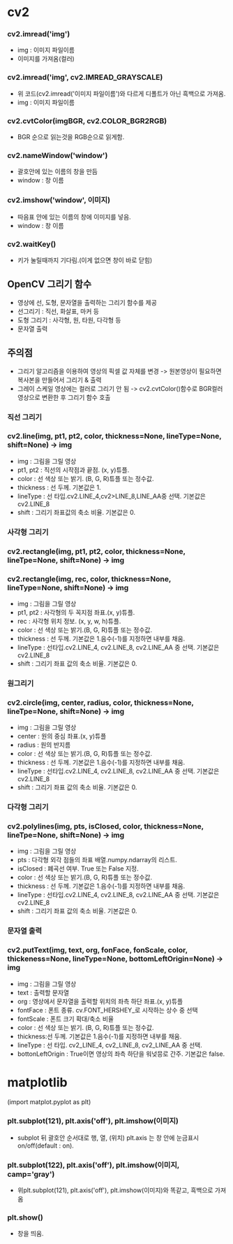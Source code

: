 # cv2

### cv2.imread('img')
 - img : 이미지 파일이름
 - 이미지를 가져옴(컬러)
### cv2.imread('img', cv2.IMREAD_GRAYSCALE)
 - 위 코드(cv2.imread('이미지 파일이름')와 다르게 디폴트가 아닌 흑백으로 가져옴.
 - img : 이미지 파일이름
### cv2.cvtColor(imgBGR, cv2.COLOR_BGR2RGB) 
 - BGR 순으로 읽는것을 RGB순으로 읽게함.

### cv2.nameWindow('window')
 - 괄호안에 있는 이름의 창을 만듬
 - window : 창 이름
### cv2.imshow('window', 이미지) 
 - 따음표 안에 있는 이름의 창에 이미지를 넣음.
 - window : 창 이름
### cv2.waitKey() 
 - 키가 눌릴때까지 기다림.(이게 없으면 창이 바로 닫힘)


## OpenCV 그리기 함수
 - 영상에 선, 도형, 문자열을 출력하는 그리기 함수를 제공
 - 선그리기 : 직선, 화살표, 마커 등
 - 도형 그리기 : 사각형, 원, 타원, 다각형 등 
 - 문자열 출력
## 주의점 
 - 그리기 알고리즘을 이용하여 영상의 픽셀 값 자체를 변경
  -> 원본영상이 필요하면 복사본을 만들어서 그리기 & 출력
 - 그레이 스케일 영상에는 컬러로 그리기 안 됨
  -> cv2.cvtColor()함수로 BGR컬러 영상으로 변환한 후 그리기 함수 호출  
### 직선 그리기
### cv2.line(img, pt1, pt2, color, thickness=None, lineType=None, shift=None) -> img
 - img : 그림을 그릴 영상
 - pt1, pt2 : 직선의 시작점과 끝점. (x, y)튜플.
 - color : 선 색상 또는 밝기. (B, G, R)튜플 또는 정수값.
 - thickness : 선 두께. 기본값은 1.
 - lineType : 선 타입.cv2.LINE_4,cv2>LINE_8,LINE_AA중 선택. 기본값은 cv2.LINE_8
 - shift : 그리기 좌표값의 축소 비율. 기본값은 0.
### 사각형 그리기
### cv2.rectangle(img, pt1, pt2, color, thickness=None, lineTpe=None, shift=None) -> img
### cv2.rectangle(img, rec, color, thickness=None, lineType=None, shift=None) -> img
 - img : 그림을 그릴 영상
 - pt1, pt2 : 사각형의 두 꼭지점 좌표.(x, y)튜플.
 - rec : 사각형 위치 정보. (x, y, w, h)튜플.
 - color : 선 색상 또는 밝기.(B, G, R)튜플 또는 정수값.
 - thickness : 선 두께. 기본값은 1.음수(-1)를 지정하면 내부를 채움.
 - lineType : 선타입.cv2.LINE_4, cv2.LINE_8, cv2.LINE_AA 중 선택. 기본값은 cv2.LINE_8
 - shift : 그리기 좌표 값의 축소 비율. 기본값은 0.

### 원그리기
### cv2.circle(img, center, radius, color, thickness=None, lineTpe=None, shift=None) -> img 
 - img : 그림을 그릴 영상
 - center : 원의 중심 좌표.(x, y)튜플
 - radius : 원의 반지름
 - color : 선 색상 또는 밝기.(B, G, R)튜플 또는 정수값.
 - thickness : 선 두께. 기본값은 1.음수(-1)를 지정하면 내부를 채움.
 - lineType : 선타입.cv2.LINE_4, cv2.LINE_8, cv2.LINE_AA 중 선택. 기본값은 cv2.LINE_8
 - shift : 그리기 좌표 값의 축소 비율. 기본값은 0.
### 다각형 그리기
### cv2.polylines(img, pts, isClosed, color, thickness=None, lineTpe=None, shift=None) -> img
 - img : 그림을 그릴 영상
 - pts : 다각형 외각 점들의 좌표 배열.numpy.ndarray의 리스트.
 - isClosed : 폐곡선 여부. True 또는 False 지정.
 - color : 선 색상 또는 밝기.(B, G, R)튜플 또는 정수값.
 - thickness : 선 두께. 기본값은 1.음수(-1)를 지정하면 내부를 채움.
 - lineType : 선타입.cv2.LINE_4, cv2.LINE_8, cv2.LINE_AA 중 선택. 기본값은 cv2.LINE_8
 - shift : 그리기 좌표 값의 축소 비율. 기본값은 0.
 
### 문자열 출력
### cv2.putText(img, text, org, fonFace, fonScale, color, thickeness=None, lineType=None, bottomLeftOrigin=None) -> img
 - img : 그림을 그릴 영상 
 - text : 출력할 문자열
 - org : 영상에서 문자열을 출력할 위치의 좌측 하단 좌표.(x, y)튜플
 - fontFace : 폰트 종류. cv.FONT_HERSHEY_로 시작하는 상수 중 선택
 - fontScale : 폰트 크기 확대/축소 비율
 - color : 선 색상 또는 밝기. (B, G, R)튜플 또는 정수값.
 - thickness:선 두께. 기본값은 1.음수(-1)를 지정하면 내부를 채움.
 - lineType : 선 타입. cv2_LINE_4, cv2_LINE_8, cv2_LINE_AA 중 선택.
 - bottonLeftOrigin : True이면 영상의 좌측 하단을 워넞믕로 간주. 기본값은 false.
 
 
 
 
 
 
# matplotlib
(import matplot.pyplot as plt)

### plt.subplot(121), plt.axis('off'), plt.imshow(이미지) 
 - subplot 뒤 괄호안 순서대로 행, 열, (위치) plt.axis 는 창 안에 눈금표시 on/off(default : on).
### plt.subplot(122), plt.axis('off'), plt.imshow(이미지, camp='gray')
 - 위plt.subplot(121), plt.axis('off'), plt.imshow(이미지)와 똑같고, 흑백으로 가져옴
### plt.show()
 - 창을 띄움.
